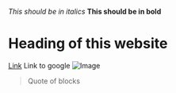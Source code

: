 *This should be in italics*
**This should be in bold**

# Heading of this website
[Link](http://google.com)
Link to google
![Image](http://url/a.png)
> Quote of blocks
